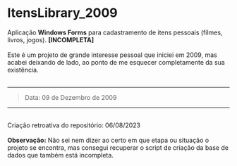 # ItensLibrary_2009

Aplicação <b>Windows Forms</b> para cadastramento de itens pessoais (filmes, livros, jogos). <b>[INCOMPLETA]</b> <br><br>
Este é um projeto de grande interesse pessoal que iniciei em 2009, mas acabei deixando de lado, ao ponto de me esquecer completamente da sua existência.<br> <br>


***
>           
>Data: 09 de Dezembro de 2009
>
***

<br>Criação retroativa do repositório: 06/08/2023
<br><br>
<b>Observação:</b> Não sei nem dizer ao certo em que etapa ou situação o projeto se encontra, mas consegui recuperar o script de criação da base de dados que também está incompleta.
